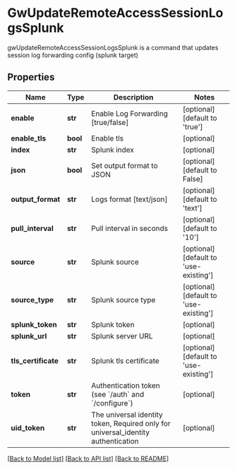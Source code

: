 # GwUpdateRemoteAccessSessionLogsSplunk

gwUpdateRemoteAccessSessionLogsSplunk is a command that updates session log forwarding config (splunk target)
## Properties
Name | Type | Description | Notes
------------ | ------------- | ------------- | -------------
**enable** | **str** | Enable Log Forwarding [true/false] | [optional] [default to 'true']
**enable_tls** | **bool** | Enable tls | [optional] 
**index** | **str** | Splunk index | [optional] 
**json** | **bool** | Set output format to JSON | [optional] [default to False]
**output_format** | **str** | Logs format [text/json] | [optional] [default to 'text']
**pull_interval** | **str** | Pull interval in seconds | [optional] [default to '10']
**source** | **str** | Splunk source | [optional] [default to 'use-existing']
**source_type** | **str** | Splunk source type | [optional] [default to 'use-existing']
**splunk_token** | **str** | Splunk token | [optional] 
**splunk_url** | **str** | Splunk server URL | [optional] 
**tls_certificate** | **str** | Splunk tls certificate | [optional] [default to 'use-existing']
**token** | **str** | Authentication token (see &#x60;/auth&#x60; and &#x60;/configure&#x60;) | [optional] 
**uid_token** | **str** | The universal identity token, Required only for universal_identity authentication | [optional] 

[[Back to Model list]](../README.md#documentation-for-models) [[Back to API list]](../README.md#documentation-for-api-endpoints) [[Back to README]](../README.md)


